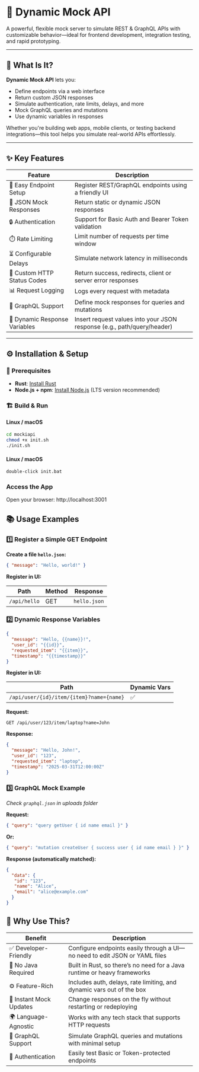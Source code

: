 # 🚀 Dynamic Mock API

A powerful, flexible mock server to simulate REST & GraphQL APIs with customizable behavior—ideal for frontend development, integration testing, and rapid prototyping.

---

## 🌟 What Is It?

**Dynamic Mock API** lets you:

- Define endpoints via a web interface
- Return custom JSON responses
- Simulate authentication, rate limits, delays, and more
- Mock GraphQL queries and mutations
- Use dynamic variables in responses

Whether you're building web apps, mobile clients, or testing backend integrations—this tool helps you simulate real-world APIs effortlessly.

---

## ✨ Key Features

| Feature                     | Description                                                                 |
|-----------------------------|-----------------------------------------------------------------------------|
| 🧩 Easy Endpoint Setup       | Register REST/GraphQL endpoints using a friendly UI                        |
| 📄 JSON Mock Responses       | Return static or dynamic JSON responses                                     |
| 🔒 Authentication            | Support for Basic Auth and Bearer Token validation                         |
| ⏱️ Rate Limiting             | Limit number of requests per time window                                   |
| ⏳ Configurable Delays       | Simulate network latency in milliseconds                                   |
| 🔁 Custom HTTP Status Codes  | Return success, redirects, client or server error responses                 |
| 📊 Request Logging           | Logs every request with metadata                                           |
| 🧪 GraphQL Support           | Define mock responses for queries and mutations                            |
| 🧠 Dynamic Response Variables| Insert request values into your JSON response (e.g., path/query/header)    |

---

## ⚙️ Installation & Setup

### 🔧 Prerequisites

- **Rust**: [Install Rust](https://www.rust-lang.org/tools/install)
- **Node.js + npm**: [Install Node.js](https://nodejs.org/) (LTS version recommended)

### 🏗️ Build & Run

#### Linux / macOS
```bash
cd mockiapi
chmod +x init.sh
./init.sh
```

#### Linux / macOS
```bash
double-click init.bat
```

### Access the App

Open your browser: http://localhost:3001

## 📚 Usage Examples

### 1️⃣ Register a Simple GET Endpoint

**Create a file `hello.json`:**
```json
{ "message": "Hello, world!" }
```
**Register in UI:**

| Path | Method | Response          |
|------|--------|-------------------|
|`/api/hello`| GET    | `hello.json`|

### 2️⃣ Dynamic Response Variables
```json
{
  "message": "Hello, {{name}}!",
  "user_id": "{{id}}",
  "requested_item": "{{item}}",
  "timestamp": "{{timestamp}}"
}
```
**Register in UI:**

| Path                                   | Dynamic Vars |
|----------------------------------------|--------------|
| `/api/user/{id}/item/{item}?name={name}` |       ✅      |

**Request:**
```http request
GET /api/user/123/item/laptop?name=John
```
**Response:**
```json
{
  "message": "Hello, John!",
  "user_id": "123",
  "requested_item": "laptop",
  "timestamp": "2025-03-31T12:00:00Z"
}
```
### 3️⃣ GraphQL Mock Example

_Check `graphql.json` in uploads folder_

**Request:**
```json
{ "query": "query getUser { id name email }" }
```
**Or:**
```json
{ "query": "mutation createUser { success user { id name email } }" }
```
**Response (automatically matched):**
```json
{
  "data": {
   "id": "123",
   "name": "Alice",
   "email": "alice@example.com"
  }
}
```
## 🧠 Why Use This?

| Benefit               | Description                                                                 |
|------------------------|-----------------------------------------------------------------------------|
| ✅ Developer-Friendly  | Configure endpoints easily through a UI—no need to edit JSON or YAML files |
| 🚫 No Java Required    | Built in Rust, so there’s no need for a Java runtime or heavy frameworks   |
| ⚙️ Feature-Rich        | Includes auth, delays, rate limiting, and dynamic vars out of the box      |
| 🔁 Instant Mock Updates| Change responses on the fly without restarting or redeploying              |
| 🌍 Language-Agnostic   | Works with any tech stack that supports HTTP requests                      |
| 🧪 GraphQL Support     | Simulate GraphQL queries and mutations with minimal setup                  |
| 🔐 Authentication      | Easily test Basic or Token-protected endpoints                            |

